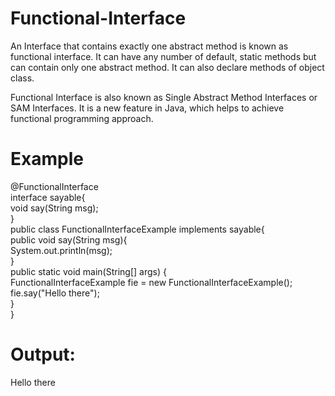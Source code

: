 # Functional-Interface

An Interface that contains exactly one abstract method is known as functional interface. It can have any number of default, static methods but can contain only one abstract method. It can also declare methods of object class.

Functional Interface is also known as Single Abstract Method Interfaces or SAM Interfaces. It is a new feature in Java, which helps to achieve functional programming approach.

# Example 

@FunctionalInterface  
interface sayable{  
    void say(String msg);  
}  
public class FunctionalInterfaceExample implements sayable{  
    public void say(String msg){  
        System.out.println(msg);  
    }  
    public static void main(String[] args) {  
        FunctionalInterfaceExample fie = new FunctionalInterfaceExample();  
        fie.say("Hello there");  
    }  
}  



# Output:

Hello there
